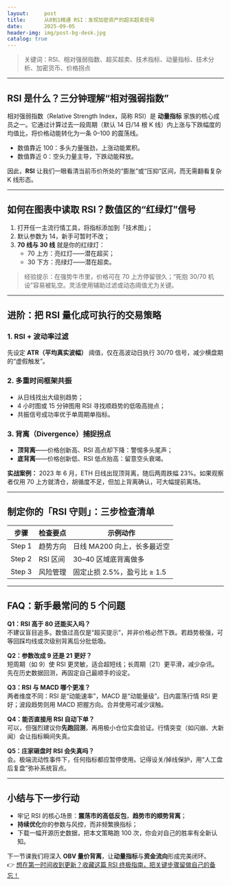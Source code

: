 ```yaml
---
layout:     post
title:      从0到1精通 RSI：发现加密资产的超买超卖信号
date:       2025-09-05
header-img: img/post-bg-desk.jpg
catalog: true
---
```


> 关键词：RSI、相对强弱指数、超买超卖、技术指标、动量指标、技术分析、加密货币、价格拐点

---

## RSI 是什么？三分钟理解“相对强弱指数”

相对强弱指数（Relative Strength Index，简称 RSI）是 **动量指标** 家族的核心成员之一。它通过计算过去一段周期（默认 14 日/14 根 K 线）内上涨与下跌幅度的均值比，将价格动能转化为一条 0–100 的震荡线。

- 数值靠近 100：多头力量强劲，上涨动能累积。  
- 数值靠近 0：空头力量主导，下跌动能释放。

因此，**RSI** 让我们一眼看清当前币价所处的“膨胀”或“压抑”区间，而无需翻看复杂 K 线形态。

---

## 如何在图表中读取 RSI？数值区的“红绿灯”信号

1. 打开任一主流行情工具，将指标添加到「技术图」；
2. 默认参数为 14，新手可暂时不改；
3. **70 线与 30 线** 就是你的红绿灯：
   - 70 上方：亮红灯——潜在超买；
   - 30 下方：亮绿灯——潜在超卖。

> 经验提示：在强势牛市里，价格可在 70 上方停留很久；“死抱 30/70 机设”容易被轧空。灵活使用辅助过滤或动态阈值尤为关键。

---

## 进阶：把 RSI 量化成可执行的交易策略

### 1. RSI + 波动率过滤

先设定 **ATR（平均真实波幅）** 阈值，仅在高波动日执行 30/70 信号，减少横盘期的“虚假触发”。

### 2. 多重时间框架共振

- 从日线找出大级别趋势；
- 4 小时图或 15 分钟图用 RSI 寻找顺趋势的低吸高抛点；
- 共振信号成功率优于单周期单指标。

### 3. 背离（Divergence）捕捉拐点

- **顶背离**——价格创新高、RSI 高点却下降：警惕多头尾声；
- **底背离**——价格创新低、RSI 低点抬高：留意空头衰竭。

**实战案例：**
2023 年 6 月，ETH 日线出现顶背离，随后两周跌幅 23%。如果观察者仅用 70 上方就清仓，胡循度不足，但加上背离确认，可大幅提前离场。

---

## 制定你的「RSI 守则」：三步检查清单

| 步骤 | 检查要点 | 示例动作 |
|------|----------|----------|
| Step 1 | 趋势方向 | 日线 MA200 向上，长多最近空 |
| Step 2 | RSI 区间 | 30–40 区域底背离做多 |
| Step 3 | 风险管理 | 固定止损 2.5%，盈亏比 ≥ 1.5 |

---

## FAQ：新手最常问的 5 个问题

**Q1：RSI 高于 80 还能买入吗？**  
不建议盲目追多。数值过高仅是“超买提示”，并非价格必然下跌。若趋势极强，可等回踩均线或次级别背离后分批低吸。

**Q2：参数改成 9 还是 21 更好？**  
短周期（如 9）使 RSI 更灵敏，适合超短线；长周期（21）更平滑，减少杂讯。先在历史数据回测，再固定自己最顺手的设定。

**Q3：RSI 与 MACD 哪个更准？**  
两者维度不同：RSI 是“动能速率”，MACD 是“动能量级”。日内震荡行情 RSI 更好；波段趋势则用 MACD 把握方向。合并使用可减少误触。

**Q4：能否直接用 RSI 自动下单？**  
可以，但强烈建议你**先跑回测**，再用极小仓位实盘验证。行情突变（如闪崩、大新闻）会让指标瞬间失真。

**Q5：庄家砸盘时 RSI 会失真吗？**  
会。极端流动性事件下，任何指标都应暂停使用。记得设关/掉线保护，用“人工盘后复盘”弥补系统盲点。

---

## 小结与下一步行动

* 牢记 RSI 的核心场景：**震荡市的高低反包**，**趋势市的顺势背离**；  
* **持续优化**你的参数与风控，而非频繁换指标；  
* 下载一幅开源历史数据，把本文策略跑 100 次，你会对自己的胜率有全新认知。

下一节课我们将深入 **OBV 量价背离**，让**动量指标**与**资金流向**形成完美闭环。  
👉 [想在第一时间收到更新？收藏这篇 RSI 终极指南，把关键步骤留做自己的备忘！](https://okxdog.com/)